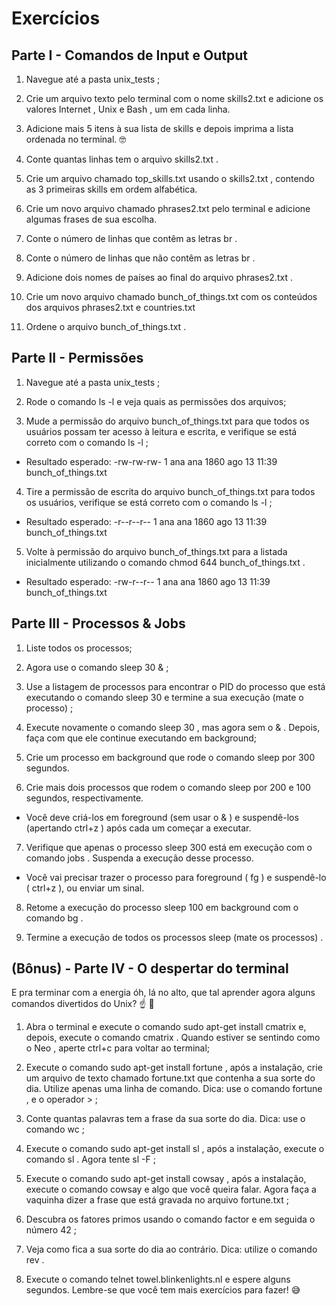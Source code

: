 # Exercícios


## Parte I - Comandos de Input e Output

1. Navegue até a pasta unix_tests ;

2. Crie um arquivo texto pelo terminal com o nome skills2.txt e adicione os valores Internet , Unix e Bash , um em cada linha.

3. Adicione mais 5 itens à sua lista de skills e depois imprima a lista ordenada no terminal. 🤓

4. Conte quantas linhas tem o arquivo skills2.txt .

5. Crie um arquivo chamado top_skills.txt usando o skills2.txt , contendo as 3 primeiras skills em ordem alfabética.

6. Crie um novo arquivo chamado phrases2.txt pelo terminal e adicione algumas frases de sua escolha.

7. Conte o número de linhas que contêm as letras br .

8. Conte o número de linhas que não contêm as letras br .

9. Adicione dois nomes de países ao final do arquivo phrases2.txt .

10. Crie um novo arquivo chamado bunch_of_things.txt com os conteúdos dos arquivos phrases2.txt e countries.txt

11. Ordene o arquivo bunch_of_things.txt .


## Parte II - Permissões

1. Navegue até a pasta unix_tests ;

2. Rode o comando ls -l e veja quais as permissões dos arquivos;

3. Mude a permissão do arquivo bunch_of_things.txt para que todos os usuários possam ter acesso à leitura e escrita, e verifique se está correto com o comando ls -l ;
- Resultado esperado: -rw-rw-rw- 1 ana ana 1860 ago 13 11:39 bunch_of_things.txt

4. Tire a permissão de escrita do arquivo bunch_of_things.txt para todos os usuários, verifique se está correto com o comando ls -l ;
- Resultado esperado: -r--r--r-- 1 ana ana 1860 ago 13 11:39 bunch_of_things.txt

5. Volte à permissão do arquivo bunch_of_things.txt para a listada inicialmente utilizando o comando chmod 644 bunch_of_things.txt .
- Resultado esperado: -rw-r--r-- 1 ana ana 1860 ago 13 11:39 bunch_of_things.txt


## Parte III - Processos & Jobs

1. Liste todos os processos;

2. Agora use o comando sleep 30 & ;

3. Use a listagem de processos para encontrar o PID do processo que está executando o comando sleep 30 e termine a sua execução (mate o processo) ;

4. Execute novamente o comando sleep 30 , mas agora sem o & . Depois, faça com que ele continue executando em background;

5. Crie um processo em background que rode o comando sleep por 300 segundos.

6. Crie mais dois processos que rodem o comando sleep por 200 e 100 segundos, respectivamente.
- Você deve criá-los em foreground (sem usar o & ) e suspendê-los (apertando ctrl+z ) após cada um começar a executar.

7. Verifique que apenas o processo sleep 300 está em execução com o comando jobs . Suspenda a execução desse processo.
- Você vai precisar trazer o processo para foreground ( fg ) e suspendê-lo ( ctrl+z ), ou enviar um sinal.

8. Retome a execução do processo sleep 100 em background com o comando bg .

9. Termine a execução de todos os processos sleep (mate os processos) .


## (Bônus) - Parte IV - O despertar do terminal

E pra terminar com a energia óh, lá no alto, que tal aprender agora alguns comandos divertidos do Unix? ☝ 🎊

1. Abra o terminal e execute o comando sudo apt-get install cmatrix e, depois, execute o comando cmatrix . Quando estiver se sentindo como o Neo , aperte ctrl+c para voltar ao terminal;

2. Execute o comando sudo apt-get install fortune , após a instalação, crie um arquivo de texto chamado fortune.txt que contenha a sua sorte do dia. Utilize apenas uma linha de comando. Dica: use o comando fortune , e o operador > ;

3. Conte quantas palavras tem a frase da sua sorte do dia. Dica: use o comando wc ;

4. Execute o comando sudo apt-get install sl , após a instalação, execute o comando sl . Agora tente sl -F ;

5. Execute o comando sudo apt-get install cowsay , após a instalação, execute o comando cowsay e algo que você queira falar. Agora faça a vaquinha dizer a frase que está gravada no arquivo fortune.txt ;

6. Descubra os fatores primos usando o comando factor e em seguida o número 42 ;

7. Veja como fica a sua sorte do dia ao contrário. Dica: utilize o comando rev .

8. Execute o comando telnet towel.blinkenlights.nl e espere alguns segundos. Lembre-se que você tem mais exercícios para fazer! 😅

